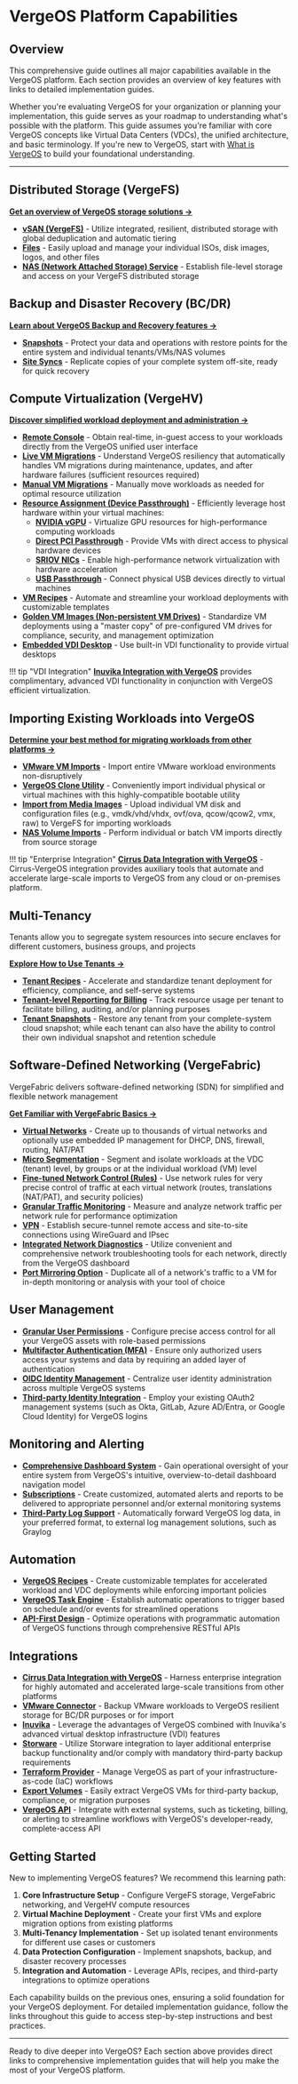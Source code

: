 # VergeOS Platform Capabilities

## Overview

This comprehensive guide outlines all major capabilities available in the VergeOS platform. Each section provides an overview of key features with links to detailed implementation guides.

Whether you're evaluating VergeOS for your organization or planning your implementation, this guide serves as your roadmap to understanding what's possible with the platform. This guide assumes you're familiar with core VergeOS concepts like Virtual Data Centers (VDCs), the unified architecture, and basic terminology. If you're new to VergeOS, start with [What is VergeOS](/product-guide/intro/what-is-vergeos) to build your foundational understanding.

---

## Distributed Storage (VergeFS)

**[Get an overview of VergeOS storage solutions →](/product-guide/storage/overview)**

* **[vSAN (VergeFS)](/product-guide/storage/vsan-architecture)** - Utilize integrated, resilient, distributed storage with global deduplication and automatic tiering
* **[Files](/product-guide/storage/uploading-files-to-vsan)** - Easily upload and manage your individual ISOs, disk images, logos, and other files
* **[NAS (Network Attached Storage) Service](/product-guide/nas/overview)** - Establish file-level storage and access on your VergeFS distributed storage

## Backup and Disaster Recovery (BC/DR)

**[Learn about VergeOS Backup and Recovery features →](/product-guide/backup-dr/overview)** 

* **[Snapshots](/product-guide/backup-dr/snapshots-overview)** - Protect your data and operations with restore points for the entire system and individual tenants/VMs/NAS volumes
* **[Site Syncs](/product-guide/backup-dr/sync-configuration)** - Replicate copies of your complete system off-site, ready for quick recovery

## Compute Virtualization (VergeHV)

**[Discover simplified workload deployment and administration →](/product-guide/virtual-machines/overview)**

* **[Remote Console](/product-guide/virtual-machines/vm-remote-console)** - Obtain real-time, in-guest access to your workloads directly from the VergeOS unified user interface
* **[Live VM Migrations](/product-guide/virtual-machines/live-migrations/#vm-live-migration)** - Understand VergeOS resiliency that automatically handles VM migrations during maintenance, updates, and after hardware failures (sufficient resources required)
* **[Manual VM Migrations](/product-guide/virtual-machines/vm-manual-migration)** - Manually move workloads as needed for optimal resource utilization
* **[Resource Assignment (Device Passthrough)](/product-guide/system/device-pass-overview)** - Efficiently leverage host hardware within your virtual machines:
    - **[NVIDIA vGPU](/product-guide/system/nvidia-vgpu)** - Virtualize GPU resources for high-performance computing workloads
    - **[Direct PCI Passthrough](/product-guide/system/generic-pci-passthrough)** - Provide VMs with direct access to physical hardware devices
    - **[SRIOV NICs](/product-guide/system/sriov-nics)** - Enable high-performance network virtualization with hardware acceleration
    - **[USB Passthrough](/product-guide/system/usb-passthrough)** - Connect physical USB devices directly to virtual machines
* **[VM Recipes](/product-guide/automation/vm-recipes)** - Automate and streamline your workload deployments with customizable templates
* **[Golden VM Images (Non-persistent VM Drives)](/knowledge-base/making-a-nonpersistent-vm)** - Standardize VM deployments using a "master copy" of pre-configured VM drives for compliance, security, and management optimization
* **[Embedded VDI Desktop](/product-guide/virtual-machines/vdi-overview)** - Use built-in VDI functionality to provide virtual desktops

!!! tip "VDI Integration"
    **[Inuvika Integration with VergeOS](/product-guide/tools-integrations/inuvika)** provides complimentary, advanced VDI functionality in conjunction with VergeOS efficient virtualization.

## Importing Existing Workloads into VergeOS

**[Determine your best method for migrating workloads from other platforms →](/product-guide/virtual-machines/vm-migration-overview)**

* **[VMware VM Imports](/product-guide/virtual-machines/import-from-vmware)** - Import entire VMware workload environments non-disruptively
* **[VergeOS Clone Utility](/knowledge-base/importing-a-physicalvirtual-machine-into-vergeio)** - Conveniently import individual physical or virtual machines with this highly-compatible bootable utility
* **[Import from Media Images](/product-guide/virtual-machines/import-from-upload)** - Upload individual VM disk and configuration files (e.g., vmdk/vhd/vhdx, ovf/ova, qcow/qcow2, vmx, raw) to VergeFS for importing workloads
* **[NAS Volume Imports](/product-guide/virtual-machines/import-from-nas)** - Perform individual or batch VM imports directly from source storage

!!! tip "Enterprise Integration"
    **[Cirrus Data Integration with VergeOS](/product-guide/tools-integrations/cirrus-data)** - Cirrus-VergeOS integration provides auxiliary tools that automate and accelerate large-scale imports to VergeOS from any cloud or on-premises platform.

## Multi-Tenancy

Tenants allow you to segregate system resources into secure enclaves for different customers, business groups, and projects  

**[Explore How to Use Tenants →](/product-guide/tenants/overview)**

* **[Tenant Recipes](/product-guide/automation/tenant-recipes)** - Accelerate and standardize tenant deployment for efficiency, compliance, and self-serve systems
* **[Tenant-level Reporting for Billing](/product-guide/tenants/tenant-usagereports)** - Track resource usage per tenant to facilitate billing, auditing, and/or planning purposes
* **[Tenant Snapshots](/product-guide/tenants/tenant-snapshots)** - Restore any tenant from your complete-system cloud snapshot; while each tenant can also have the ability to control their own individual snapshot and retention schedule

## Software-Defined Networking (VergeFabric)

VergeFabric delivers software-defined networking (SDN) for simplified and flexible network management

**[Get Familiar with VergeFabric Basics →](/product-guide/networks/network-overview)**

* **[Virtual Networks](/product-guide/networks/internal-networks)** - Create up to thousands of virtual networks and optionally use embedded IP management for DHCP, DNS, firewall, routing, NAT/PAT
* **[Micro Segmentation](/knowledge-base/how-to-achieve-network-micro-segmentation-on-vergeos)** - Segment and isolate workloads at the VDC (tenant) level, by groups or at the individual workload (VM) level
* **[Fine-tuned Network Control (Rules)](/product-guide/networks/network-rules)** - Use network rules for very precise control of traffic at each virtual network (routes, translations (NAT/PAT), and security policies)
* **[Granular Traffic Monitoring](/product-guide/networks/tracking-net-statistics)** - Measure and analyze network traffic per network rule for performance optimization
* **[VPN](/product-guide/vpn/vpn-overview)** - Establish secure-tunnel remote access and site-to-site connections using WireGuard and IPsec
* **[Integrated Network Diagnostics](/product-guide/networks/network-diagnostics)** - Utilize convenient and comprehensive network troubleshooting tools for each network, directly from the VergeOS dashboard
* **[Port Mirroring Option](/product-guide/networks/port-mirroring)** - Duplicate all of a network's traffic to a VM for in-depth monitoring or analysis with your tool of choice

## User Management

* **[Granular User Permissions](/product-guide/system/permissions)** - Configure precise access control for all your VergeOS assets with role-based permissions
* **[Multifactor Authentication (MFA)](/product-guide/auth/multifactor-auth)** - Ensure only authorized users access your systems and data by requiring an added layer of authentication
* **[OIDC Identity Management](/product-guide/auth/oidc-apps-overview)** - Centralize user identity administration across multiple VergeOS systems
* **[Third-party Identity Integration](/product-guide/auth/auth-sources-overview)** - Employ your existing OAuth2 management systems (such as Okta, GitLab, Azure AD/Entra, or Google Cloud Identity) for VergeOS logins

## Monitoring and Alerting

* **[Comprehensive Dashboard System](/product-guide/ui-overview)** - Gain operational oversight of your entire system from VergeOS's intuitive, overview-to-detail dashboard navigation model
* **[Subscriptions](/product-guide/system/subscriptions-overview)** - Create customized, automated alerts and reports to be delivered to appropriate personnel and/or external monitoring systems
* **[Third-Party Log Support](/knowledge-base/system-logs/#enabling-3rd-party-logging)** - Automatically forward VergeOS log data, in your preferred format, to external log management solutions, such as Graylog

## Automation

* **[VergeOS Recipes](/product-guide/automation/recipes-overview)** - Create customizable templates for accelerated workload and VDC deployments while enforcing important policies
* **[VergeOS Task Engine](/product-guide/automation/create-tasks)** - Establish automatic operations to trigger based on schedule and/or events for streamlined operations
* **[API-First Design](/knowledge-base/verge-api-guide)** - Optimize operations with programmatic automation of VergeOS functions through comprehensive RESTful APIs

## Integrations

* **[Cirrus Data Integration with VergeOS](/product-guide/tools-integrations/cirrus-data)** - Harness enterprise integration for highly automated and accelerated large-scale transitions from other platforms
* **[VMware Connector](/knowledge-base/vmwarebackupdrguide)** - Backup VMware workloads to VergeOS resilient storage for BC/DR purposes or for import
* **[Inuvika](/product-guide/tools-integrations/inuvika)** - Leverage the advantages of VergeOS combined with Inuvika's advanced virtual desktop infrastructure (VDI) features
* **[Storware](/product-guide/tools-integrations/storware-backup-recovery)** - Utilize Storware integration to layer additional enterprise backup functionality and/or comply with mandatory third-party backup requirements
* **[Terraform Provider](/product-guide/tools-integrations/terraform-provider)** - Manage VergeOS as part of your infrastructure-as-code (IaC) workflows
* **[Export Volumes](/knowledge-base/configuring-a-vm-export-volume)** - Easily extract VergeOS VMs for third-party backup, compliance, or migration purposes
* **[VergeOS API](/knowledge-base/verge-api-guide)** - Integrate with external systems, such as ticketing, billing, or alerting to streamline workflows with VergeOS's developer-ready, complete-access API

## Getting Started

New to implementing VergeOS features? We recommend this learning path:

1. **Core Infrastructure Setup** - Configure VergeFS storage, VergeFabric networking, and VergeHV compute resources
2. **Virtual Machine Deployment** - Create your first VMs and explore migration options from existing platforms
3. **Multi-Tenancy Implementation** - Set up isolated tenant environments for different use cases or customers
4. **Data Protection Configuration** - Implement snapshots, backup, and disaster recovery processes
5. **Integration and Automation** - Leverage APIs, recipes, and third-party integrations to optimize operations

Each capability builds on the previous ones, ensuring a solid foundation for your VergeOS deployment. For detailed implementation guidance, follow the links throughout this guide to access step-by-step instructions and best practices.

---

Ready to dive deeper into VergeOS? Each section above provides direct links to comprehensive implementation guides that will help you make the most of your VergeOS platform.
